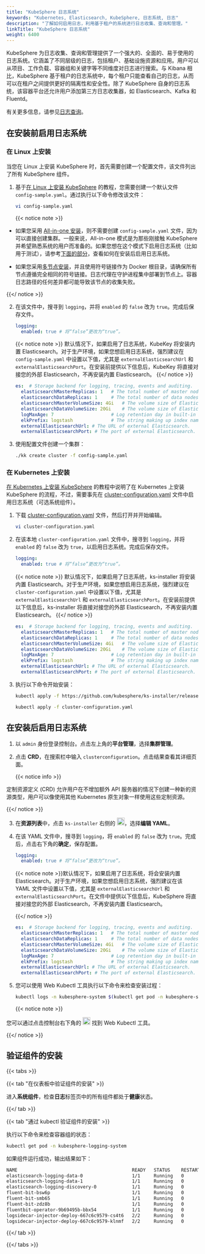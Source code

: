 ```yaml
---
title: "KubeSphere 日志系统"
keywords: "Kubernetes, Elasticsearch, KubeSphere, 日志系统, 日志"
description: "了解如何启用日志，利用基于租户的系统进行日志收集、查询和管理。"
linkTitle: "KubeSphere 日志系统"
weight: 6400
---
```


KubeSphere 为日志收集、查询和管理提供了一个强大的、全面的、易于使用的日志系统。它涵盖了不同层级的日志，包括租户、基础设施资源和应用。用户可以从项目、工作负载、容器组和关键字等不同维度对日志进行搜索。与 Kibana 相比，KubeSphere 基于租户的日志系统中，每个租户只能查看自己的日志，从而可以在租户之间提供更好的隔离性和安全性。除了 KubeSphere 自身的日志系统，该容器平台还允许用户添加第三方日志收集器，如 Elasticsearch、Kafka 和 Fluentd。

有关更多信息，请参见[日志查询](../../toolbox/log-query/)。

## 在安装前启用日志系统

### 在 Linux 上安装

当您在 Linux 上安装 KubeSphere 时，首先需要创建一个配置文件，该文件列出了所有 KubeSphere 组件。

1. 基于[在 Linux 上安装 KubeSphere](../../installing-on-linux/introduction/multioverview/) 的教程，您需要创建一个默认文件 `config-sample.yaml`。通过执行以下命令修改该文件：

    ```bash
    vi config-sample.yaml
    ```

    {{< notice note >}}

- 如果您采用 [All-in-one 安装](../../quick-start/all-in-one-on-linux/)，则不需要创建 `config-sample.yaml` 文件，因为可以直接创建集群。一般来说，All-in-one 模式是为那些刚接触 KubeSphere 并希望熟悉系统的用户而准备的。如果您想在这个模式下启用日志系统（比如用于测试），请参考[下面的部分](#在安装后启用日志系统)，查看如何在安装后启用日志系统。

- 如果您采用[多节点安装](../../installing-on-linux/introduction/multioverview/)，并且使用符号链接作为 Docker 根目录，请确保所有节点遵循完全相同的符号链接。日志代理在守护进程集中部署到节点上。容器日志路径的任何差异都可能导致该节点的收集失败。

{{</ notice >}}

2. 在该文件中，搜寻到 `logging`，并将 `enabled` 的 `false` 改为 `true`。完成后保存文件。

    ```yaml
    logging:
      enabled: true # 将“false”更改为“true”。
    ```

    {{< notice note >}}
默认情况下，如果启用了日志系统，KubeKey 将安装内置 Elasticsearch。对于生产环境，如果您想启用日志系统，强烈建议在 `config-sample.yaml` 中设置以下值，尤其是 `externalElasticsearchUrl` 和 `externalElasticsearchPort`。在安装前提供以下信息后，KubeKey 将直接对接您的外部 Elasticsearch，不再安装内置 Elasticsearch。
    {{</ notice >}}

    ```yaml
    es:  # Storage backend for logging, tracing, events and auditing.
      elasticsearchMasterReplicas: 1   # The total number of master nodes. Even numbers are not allowed.
      elasticsearchDataReplicas: 1     # The total number of data nodes.
      elasticsearchMasterVolumeSize: 4Gi   # The volume size of Elasticsearch master nodes.
      elasticsearchDataVolumeSize: 20Gi    # The volume size of Elasticsearch data nodes.
      logMaxAge: 7                     # Log retention day in built-in Elasticsearch. It is 7 days by default.
      elkPrefix: logstash              # The string making up index names. The index name will be formatted as ks-<elk_prefix>-log.
      externalElasticsearchUrl: # The URL of external Elasticsearch.
      externalElasticsearchPort: # The port of external Elasticsearch.
    ```

3. 使用配置文件创建一个集群：

    ```bash
    ./kk create cluster -f config-sample.yaml
    ```

### 在 Kubernetes 上安装

[在 Kubernetes 上安装 KubeSphere](../../installing-on-kubernetes/introduction/overview/) 的教程中说明了在 Kubernetes 上安装 KubeSphere 的流程，不过，需要事先在 [cluster-configuration.yaml](https://github.com/kubesphere/ks-installer/releases/download/v3.2.0/cluster-configuration.yaml) 文件中启用日志系统（可选系统组件）。

1. 下载 [cluster-configuration.yaml](https://github.com/kubesphere/ks-installer/releases/download/v3.2.0/cluster-configuration.yaml) 文件，然后打开并开始编辑。

    ```bash
    vi cluster-configuration.yaml
    ```

2. 在该本地 `cluster-configuration.yaml` 文件中，搜寻到 `logging`，并将 `enabled` 的 `false` 改为 `true`，以启用日志系统。完成后保存文件。

    ```yaml
    logging:
      enabled: true # 将“false”更改为“true”。
    ```

    {{< notice note >}}
默认情况下，如果启用了日志系统，ks-installer 将安装内置 Elasticsearch。对于生产环境，如果您想启用日志系统，强烈建议在 `cluster-configuration.yaml` 中设置以下值，尤其是 `externalElasticsearchUrl` 和 `externalElasticsearchPort`。在安装前提供以下信息后，ks-installer 将直接对接您的外部 Elasticsearch，不再安装内置 Elasticsearch。
    {{</ notice >}}

    ```yaml
    es:  # Storage backend for logging, tracing, events and auditing.
      elasticsearchMasterReplicas: 1   # The total number of master nodes. Even numbers are not allowed.
      elasticsearchDataReplicas: 1     # The total number of data nodes.
      elasticsearchMasterVolumeSize: 4Gi   # The volume size of Elasticsearch master nodes.
      elasticsearchDataVolumeSize: 20Gi    # The volume size of Elasticsearch data nodes.
      logMaxAge: 7                     # Log retention day in built-in Elasticsearch. It is 7 days by default.
      elkPrefix: logstash              # The string making up index names. The index name will be formatted as ks-<elk_prefix>-log.
      externalElasticsearchUrl: # The URL of external Elasticsearch.
      externalElasticsearchPort: # The port of external Elasticsearch.
    ```

3. 执行以下命令开始安装：

    ```bash
    kubectl apply -f https://github.com/kubesphere/ks-installer/releases/download/v3.2.0/kubesphere-installer.yaml
    
    kubectl apply -f cluster-configuration.yaml
    ```

## 在安装后启用日志系统

1. 以 `admin` 身份登录控制台。点击左上角的**平台管理**，选择**集群管理**。
   
2. 点击 **CRD**，在搜索栏中输入 `clusterconfiguration`。点击结果查看其详细页面。

    {{< notice info >}}

定制资源定义 (CRD) 允许用户在不增加额外 API 服务器的情况下创建一种新的资源类型，用户可以像使用其他 Kubernetes 原生对象一样使用这些定制资源。

{{</ notice >}}

3. 在**资源列表**中，点击 `ks-installer` 右侧的 <img src="/images/docs/zh-cn/enable-pluggable-components/kubesphere-logging-system/three-dots.png" height="20px">，选择**编辑 YAML**。

4. 在该 YAML 文件中，搜寻到 `logging`，将 `enabled` 的 `false` 改为 `true`。完成后，点击右下角的**确定**，保存配置。

    ```yaml
    logging:
      enabled: true # 将“false”更改为“true”。
    ```

    {{< notice note >}}默认情况下，如果启用了日志系统，将会安装内置 Elasticsearch。对于生产环境，如果您想启用日志系统，强烈建议在该 YAML 文件中设置以下值，尤其是 `externalElasticsearchUrl` 和 `externalElasticsearchPort`。在文件中提供以下信息后，KubeSphere 将直接对接您的外部 Elasticsearch，不再安装内置 Elasticsearch。

    {{</ notice >}}

    ```yaml
    es:  # Storage backend for logging, tracing, events and auditing.
      elasticsearchMasterReplicas: 1   # The total number of master nodes. Even numbers are not allowed.
      elasticsearchDataReplicas: 1     # The total number of data nodes.
      elasticsearchMasterVolumeSize: 4Gi   # The volume size of Elasticsearch master nodes.
      elasticsearchDataVolumeSize: 20Gi    # The volume size of Elasticsearch data nodes.
      logMaxAge: 7                     # Log retention day in built-in Elasticsearch. It is 7 days by default.
      elkPrefix: logstash              # The string making up index names. The index name will be formatted as ks-<elk_prefix>-log.
      externalElasticsearchUrl: # The URL of external Elasticsearch.
      externalElasticsearchPort: # The port of external Elasticsearch.
    ```

5. 您可以使用 Web Kubectl 工具执行以下命令来检查安装过程：

    ```bash
    kubectl logs -n kubesphere-system $(kubectl get pod -n kubesphere-system -l app=ks-install -o jsonpath='{.items[0].metadata.name}') -f
    ```

    {{< notice note >}}

您可以通过点击控制台右下角的 <img src="/images/docs/zh-cn/enable-pluggable-components/kubesphere-logging-system/hammer.png" height="20px"> 找到 Web Kubectl 工具。

{{</ notice >}}

## 验证组件的安装

{{< tabs >}}

{{< tab "在仪表板中验证组件的安装" >}}

进入**系统组件**，检查**日志**标签页中的所有组件都处于**健康**状态。

{{</ tab >}}

{{< tab "通过 kubectl 验证组件的安装" >}}

执行以下命令来检查容器组的状态：

```bash
kubectl get pod -n kubesphere-logging-system
```

如果组件运行成功，输出结果如下：

```bash
NAME                                          READY   STATUS    RESTARTS   AGE
elasticsearch-logging-data-0                  1/1     Running   0          87m
elasticsearch-logging-data-1                  1/1     Running   0          85m
elasticsearch-logging-discovery-0             1/1     Running   0          87m
fluent-bit-bsw6p                              1/1     Running   0          40m
fluent-bit-smb65                              1/1     Running   0          40m
fluent-bit-zdz8b                              1/1     Running   0          40m
fluentbit-operator-9b69495b-bbx54             1/1     Running   0          40m
logsidecar-injector-deploy-667c6c9579-cs4t6   2/2     Running   0          38m
logsidecar-injector-deploy-667c6c9579-klnmf   2/2     Running   0          38m
```

{{</ tab >}}

{{</ tabs >}}
